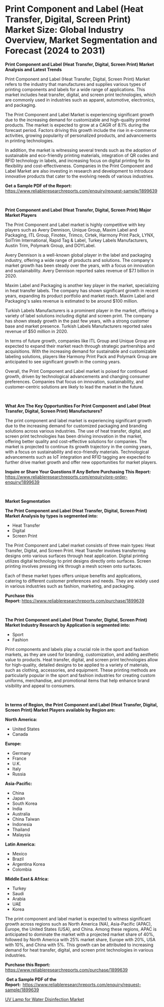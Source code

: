 <p><h1>Print Component and Label (Heat Transfer, Digital, Screen Print) Market Size: Global Industry Overview, Market Segmentation and Forecast (2024 to 2031)</h1></p><p><strong>Print Component and Label (Heat Transfer, Digital, Screen Print) Market Analysis and Latest Trends</strong></p>
<p><p>Print Component and Label (Heat Transfer, Digital, Screen Print) Market refers to the industry that manufactures and supplies various types of printing components and labels for a wide range of applications. This market includes heat transfer, digital, and screen print technologies, which are commonly used in industries such as apparel, automotive, electronics, and packaging.</p><p>The Print Component and Label Market is experiencing significant growth due to the increasing demand for customizable and high-quality printed products. The market is expected to grow at a CAGR of 8.1% during the forecast period. Factors driving this growth include the rise in e-commerce activities, growing popularity of personalized products, and advancements in printing technologies.</p><p>In addition, the market is witnessing several trends such as the adoption of sustainable and eco-friendly printing materials, integration of QR codes and RFID technology in labels, and increasing focus on digital printing for its flexibility and cost-effectiveness. Companies in the Print Component and Label Market are also investing in research and development to introduce innovative products that cater to the evolving needs of various industries.</p></p>
<p><strong>Get a Sample PDF of the Report:&nbsp;</strong> <a href="https://www.reliableresearchreports.com/enquiry/request-sample/1899639">https://www.reliableresearchreports.com/enquiry/request-sample/1899639</a></p>
<p>&nbsp;</p>
<p><strong>Print Component and Label (Heat Transfer, Digital, Screen Print) Major Market Players</strong></p>
<p><p>The Print Component and Label market is highly competitive with key players such as Avery Dennison, Unique Group, Maxim Label and Packaging, ITL Group, Finotex, Trimco, Cirtek, Harmony Print Pack, LYNX, SolTrim International, Rapid Tag & Label, Turkey Labels Manufacturers, Austin Trim, Polymark Group, and DOYLabel.</p><p>Avery Dennison is a well-known global player in the label and packaging industry, offering a wide range of products and solutions. The company's market growth has been steady over the years, with a focus on innovation and sustainability. Avery Dennison reported sales revenue of $7.1 billion in 2020.</p><p>Maxim Label and Packaging is another key player in the market, specializing in heat transfer labels. The company has shown significant growth in recent years, expanding its product portfolio and market reach. Maxim Label and Packaging's sales revenue is estimated to be around $100 million.</p><p>Turkish Labels Manufacturers is a prominent player in the market, offering a variety of label solutions including digital and screen print. The company has shown steady growth in the past few years, with a strong customer base and market presence. Turkish Labels Manufacturers reported sales revenue of $50 million in 2020.</p><p>In terms of future growth, companies like ITL Group and Unique Group are expected to expand their market reach through strategic partnerships and acquisitions. With the increasing demand for sustainable and customizable labeling solutions, players like Harmony Print Pack and Polymark Group are anticipated to see significant growth in the coming years.</p><p>Overall, the Print Component and Label market is poised for continued growth, driven by technological advancements and changing consumer preferences. Companies that focus on innovation, sustainability, and customer-centric solutions are likely to lead the market in the future.</p></p>
<p>&nbsp;</p>
<p><strong>What Are The Key Opportunities For Print Component and Label (Heat Transfer, Digital, Screen Print) Manufacturers?</strong></p>
<p><p>The print component and label market is experiencing significant growth due to the increasing demand for customized packaging and branding solutions across various industries. The use of heat transfer, digital, and screen print technologies has been driving innovation in the market, offering better quality and cost-effective solutions for companies. The market is projected to continue its growth trajectory in the coming years, with a focus on sustainability and eco-friendly materials. Technological advancements such as IoT integration and RFID tagging are expected to further drive market growth and offer new opportunities for market players.</p></p>
<p><strong>Inquire or Share Your Questions If Any Before Purchasing This Report:</strong> <a href="https://www.reliableresearchreports.com/enquiry/pre-order-enquiry/1899639">https://www.reliableresearchreports.com/enquiry/pre-order-enquiry/1899639</a></p>
<p>&nbsp;</p>
<p><strong>Market Segmentation</strong></p>
<p><strong>The Print Component and Label (Heat Transfer, Digital, Screen Print) Market Analysis by types is segmented into:</strong></p>
<p><ul><li>Heat Transfer</li><li>Digital</li><li>Screen Print</li></ul></p>
<p><p>The Print Component and Label market consists of three main types: Heat Transfer, Digital, and Screen Print. Heat Transfer involves transferring designs onto various surfaces through heat application. Digital printing utilizes digital technology to print designs directly onto surfaces. Screen printing involves pressing ink through a mesh screen onto surfaces.</p><p>Each of these market types offers unique benefits and applications, catering to different customer preferences and needs. They are widely used in various industries such as fashion, marketing, and packaging.</p></p>
<p><strong>Purchase this Report:&nbsp;</strong><a href="https://www.reliableresearchreports.com/purchase/1899639">https://www.reliableresearchreports.com/purchase/1899639</a></p>
<p>&nbsp;</p>
<p><strong>The Print Component and Label (Heat Transfer, Digital, Screen Print) Market Industry Research by Application is segmented into:</strong></p>
<p><ul><li>Sport</li><li>Fashion</li></ul></p>
<p><p>Print components and labels play a crucial role in the sport and fashion markets, as they are used for branding, customization, and adding aesthetic value to products. Heat transfer, digital, and screen print technologies allow for high-quality, detailed designs to be applied to a variety of materials, such as clothing, accessories, and equipment. These printing methods are particularly popular in the sport and fashion industries for creating custom uniforms, merchandise, and promotional items that help enhance brand visibility and appeal to consumers.</p></p>
<p>&nbsp;</p>
<p><strong>In terms of Region, the Print Component and Label (Heat Transfer, Digital, Screen Print) Market Players available by Region are:</strong></p>
<p>
    <p> <strong> North America: </strong>
        <ul>
            <li>United States</li>
            <li>Canada</li>
        </ul>
        </p> 
    <p> <strong> Europe: </strong>
        <ul>
            <li>Germany</li>
            <li>France</li>
            <li>U.K.</li>
            <li>Italy</li>
            <li>Russia</li>
        </ul>
        </p> 
    <p> <strong> Asia-Pacific: </strong>
        <ul>
            <li>China</li>
            <li>Japan</li>
            <li>South Korea</li>
            <li>India</li>
            <li>Australia</li>
            <li>China Taiwan</li>
            <li>Indonesia</li>
            <li>Thailand</li>
            <li>Malaysia</li>
        </ul>
        </p> 
    <p> <strong> Latin America: </strong>
        <ul>
            <li>Mexico</li>
            <li>Brazil</li>
            <li>Argentina Korea</li>
            <li>Colombia</li>
        </ul>
        </p> 
    <p> <strong> Middle East & Africa: </strong>
        <ul>
            <li>Turkey</li>
            <li>Saudi</li>
            <li>Arabia</li>
            <li>UAE</li>
            <li>Korea</li>
        </ul>
    </p>
    </p>
<p><p>The print component and label market is expected to witness significant growth across regions such as North America (NA), Asia-Pacific (APAC), Europe, the United States (USA), and China. Among these regions, APAC is anticipated to dominate the market with a projected market share of 40%, followed by North America with 25% market share, Europe with 20%, USA with 10%, and China with 5%. This growth can be attributed to increasing demand for heat transfer, digital, and screen print technologies in various industries.</p></p>
<p><strong>Purchase this Report: </strong><a href="https://www.reliableresearchreports.com/purchase/1899639">https://www.reliableresearchreports.com/purchase/1899639</a></p>
<p>&nbsp;<strong>Get a Sample PDF of the Report:&nbsp;&nbsp;</strong><a href="https://www.reliableresearchreports.com/enquiry/request-sample/1899639">https://www.reliableresearchreports.com/enquiry/request-sample/1899639</a></p>
<p><strong></strong></p>
<p><p><a href="https://view.publitas.com/reportprime-1/uv-lamp-for-water-disinfection-market-size-share-trends-analysis-report-by-application-regional-outlook-competitive-strategies-and-segment-forecasts-2024-2031/">UV Lamp for Water Disinfection Market</a></p></p>